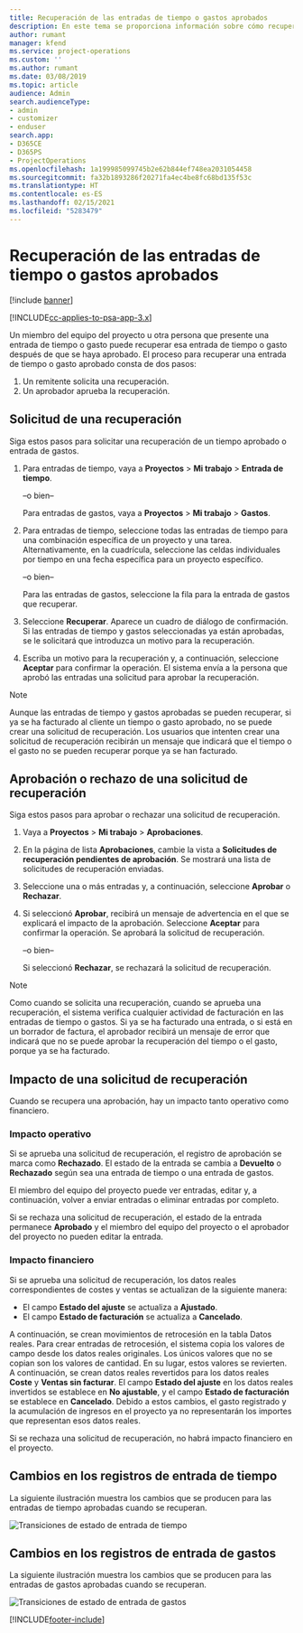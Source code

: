 ```yaml
---
title: Recuperación de las entradas de tiempo o gastos aprobados
description: En este tema se proporciona información sobre cómo recuperar una transacción de tiempo o gasto aprobada previamente.
author: rumant
manager: kfend
ms.service: project-operations
ms.custom: ''
ms.author: rumant
ms.date: 03/08/2019
ms.topic: article
audience: Admin
search.audienceType:
- admin
- customizer
- enduser
search.app:
- D365CE
- D365PS
- ProjectOperations
ms.openlocfilehash: 1a199985099745b2e62b844ef748ea2031054458
ms.sourcegitcommit: fa32b1893286f20271fa4ec4be8fc68bd135f53c
ms.translationtype: HT
ms.contentlocale: es-ES
ms.lasthandoff: 02/15/2021
ms.locfileid: "5283479"
---
```

# <a name="recall-approved-time-or-expense-entries"></a>Recuperación de las entradas de tiempo o gastos aprobados

[!include [banner](../includes/psa-now-project-operations.md)]

[!INCLUDE[cc-applies-to-psa-app-3.x](../includes/cc-applies-to-psa-app-3x.md)]

Un miembro del equipo del proyecto u otra persona que presente una entrada de tiempo o gasto puede recuperar esa entrada de tiempo o gasto después de que se haya aprobado. El proceso para recuperar una entrada de tiempo o gasto aprobado consta de dos pasos:

1. Un remitente solicita una recuperación.
2. Un aprobador aprueba la recuperación.

## <a name="request-a-recall"></a>Solicitud de una recuperación

Siga estos pasos para solicitar una recuperación de un tiempo aprobado o entrada de gastos.

1. Para entradas de tiempo, vaya a **Proyectos** \> **Mi trabajo** \> **Entrada de tiempo**.

    –o bien–

    Para entradas de gastos, vaya a **Proyectos** \> **Mi trabajo** \> **Gastos**.

2. Para entradas de tiempo, seleccione todas las entradas de tiempo para una combinación específica de un proyecto y una tarea. Alternativamente, en la cuadrícula, seleccione las celdas individuales por tiempo en una fecha específica para un proyecto específico.

    –o bien–

    Para las entradas de gastos, seleccione la fila para la entrada de gastos que recuperar.

3. Seleccione **Recuperar**. Aparece un cuadro de diálogo de confirmación. Si las entradas de tiempo y gastos seleccionadas ya están aprobadas, se le solicitará que introduzca un motivo para la recuperación.
4. Escriba un motivo para la recuperación y, a continuación, seleccione **Aceptar** para confirmar la operación. El sistema envía a la persona que aprobó las entradas una solicitud para aprobar la recuperación.

> [!NOTE]
> Aunque las entradas de tiempo y gastos aprobadas se pueden recuperar, si ya se ha facturado al cliente un tiempo o gasto aprobado, no se puede crear una solicitud de recuperación. Los usuarios que intenten crear una solicitud de recuperación recibirán un mensaje que indicará que el tiempo o el gasto no se pueden recuperar porque ya se han facturado.

## <a name="approve-or-reject-a-recall-request"></a>Aprobación o rechazo de una solicitud de recuperación

Siga estos pasos para aprobar o rechazar una solicitud de recuperación.

1. Vaya a **Proyectos** \> **Mi trabajo** \> **Aprobaciones**.
2. En la página de lista **Aprobaciones**, cambie la vista a **Solicitudes de recuperación pendientes de aprobación**. Se mostrará una lista de solicitudes de recuperación enviadas.
3. Seleccione una o más entradas y, a continuación, seleccione **Aprobar** o **Rechazar**.
4. Si seleccionó **Aprobar**, recibirá un mensaje de advertencia en el que se explicará el impacto de la aprobación. Seleccione **Aceptar** para confirmar la operación. Se aprobará la solicitud de recuperación.

    –o bien–

    Si seleccionó **Rechazar**, se rechazará la solicitud de recuperación.

> [!NOTE]
> Como cuando se solicita una recuperación, cuando se aprueba una recuperación, el sistema verifica cualquier actividad de facturación en las entradas de tiempo o gastos. Si ya se ha facturado una entrada, o si está en un borrador de factura, el aprobador recibirá un mensaje de error que indicará que no se puede aprobar la recuperación del tiempo o el gasto, porque ya se ha facturado.

## <a name="impact-of-a-recall-request"></a>Impacto de una solicitud de recuperación

Cuando se recupera una aprobación, hay un impacto tanto operativo como financiero.

### <a name="operational-impact"></a>Impacto operativo

Si se aprueba una solicitud de recuperación, el registro de aprobación se marca como **Rechazado**. El estado de la entrada se cambia a **Devuelto** o **Rechazado** según sea una entrada de tiempo o una entrada de gastos.

El miembro del equipo del proyecto puede ver entradas, editar y, a continuación, volver a enviar entradas o eliminar entradas por completo.

Si se rechaza una solicitud de recuperación, el estado de la entrada permanece **Aprobado** y el miembro del equipo del proyecto o el aprobador del proyecto no pueden editar la entrada.

### <a name="financial-impact"></a>Impacto financiero

Si se aprueba una solicitud de recuperación, los datos reales correspondientes de costes y ventas se actualizan de la siguiente manera:

- El campo **Estado del ajuste** se actualiza a **Ajustado**.
- El campo **Estado de facturación** se actualiza a **Cancelado**.

A continuación, se crean movimientos de retrocesión en la tabla Datos reales. Para crear entradas de retrocesión, el sistema copia los valores de campo desde los datos reales originales. Los únicos valores que no se copian son los valores de cantidad. En su lugar, estos valores se revierten. A continuación, se crean datos reales revertidos para los datos reales **Coste** y **Ventas sin facturar**. El campo **Estado del ajuste** en los datos reales invertidos se establece en **No ajustable**, y el campo **Estado de facturación** se establece en **Cancelado**. Debido a estos cambios, el gasto registrado y la acumulación de ingresos en el proyecto ya no representarán los importes que representan esos datos reales.

Si se rechaza una solicitud de recuperación, no habrá impacto financiero en el proyecto.

## <a name="changes-to-time-entry-records"></a>Cambios en los registros de entrada de tiempo

La siguiente ilustración muestra los cambios que se producen para las entradas de tiempo aprobadas cuando se recuperan.

![Transiciones de estado de entrada de tiempo](media/TimeEntryStateTransitions.png)

## <a name="changes-to-expense-entry-records"></a>Cambios en los registros de entrada de gastos

La siguiente ilustración muestra los cambios que se producen para las entradas de gastos aprobadas cuando se recuperan.

![Transiciones de estado de entrada de gastos](media/ExpenseEntryStateTransitions.png)


[!INCLUDE[footer-include](../includes/footer-banner.md)]